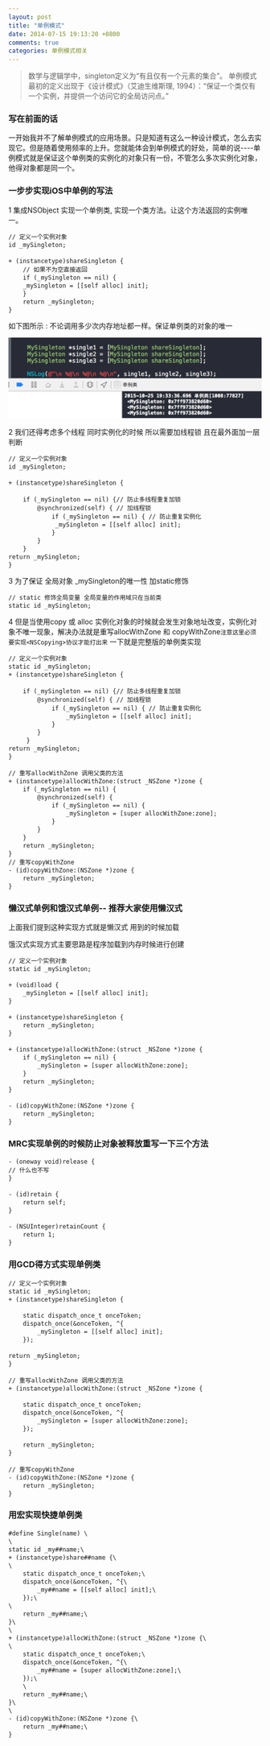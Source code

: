 ```yaml
---
layout: post
title: "单例模式"
date: 2014-07-15 19:13:20 +0800
comments: true
categories: 单例模式相关
---
```

<!--more-->
> 数学与逻辑学中，singleton定义为“有且仅有一个元素的集合”。
单例模式最初的定义出现于《设计模式》（艾迪生维斯理, 1994）：“保证一个类仅有一个实例，并提供一个访问它的全局访问点。”


### 写在前面的话

一开始我并不了解单例模式的应用场景。只是知道有这么一种设计模式，怎么去实现它。但是随着使用频率的上升。您就能体会到单例模式的好处，简单的说----单例模式就是保证这个单例类的实例化的对象只有一份，不管怎么多次实例化对象，他得对象都是同一个。


### 一步步实现iOS中单例的写法

1 集成NSObject 实现一个单例类, 实现一个类方法。让这个方法返回的实例唯一。
	
	// 定义一个实例对象
	id _mySingleton;

	+ (instancetype)shareSingleton {
    	// 如果不为空直接返回
   	 	if (_mySingleton == nil) {
        _mySingleton = [[self alloc] init];
    	}
    	return _mySingleton;
	}
	
如下图所示 : 不论调用多少次内存地址都一样。保证单例类的对象的唯一

![](/images/2014/07/danlidayin1.png)

2 我们还得考虑多个线程 同时实例化的时候 所以需要加线程锁 且在最外面加一层判断

	// 定义一个实例对象
	id _mySingleton;

	+ (instancetype)shareSingleton {
    
    	if (_mySingleton == nil) {// 防止多线程重复加锁
       	 	@synchronized(self) { // 加线程锁
            	if (_mySingleton == nil) { // 防止重复实例化
               	 _mySingleton = [[self alloc] init];
            	}
        	}
   		}
    return _mySingleton;
 	}
3 为了保证 全局对象 _mySingleton的唯一性 加static修饰
	
	// static 修饰全局变量 全局变量的作用域只在当前类
	static id _mySingleton;

4 但是当使用copy 或 alloc 实例化对象的时候就会发生对象地址改变，实例化对象不唯一现象，解决办法就是重写allocWithZone 和 copyWithZone```注意这里必须要实现<NSCopying>协议才能打出来``` 一下就是完整版的单例类实现
	
	// 定义一个实例对象
	static id _mySingleton;
	+ (instancetype)shareSingleton {
    
    	if (_mySingleton == nil) {// 防止多线程重复加锁
        	@synchronized(self) { // 加线程锁
            	if (_mySingleton == nil) { // 防止重复实例化
                	_mySingleton = [[self alloc] init];
            	}
        	}
   		 }
    return _mySingleton;
	}

	// 重写allocWithZone 调用父类的方法
	+ (instancetype)allocWithZone:(struct _NSZone *)zone {
    	if (_mySingleton == nil) {
        	@synchronized(self) {
            	if (_mySingleton == nil) {
               	 	_mySingleton = [super allocWithZone:zone];
            	}
        	}
    	}
    	return _mySingleton;
	}
	// 重写copyWithZone
	- (id)copyWithZone:(NSZone *)zone {
    	return _mySingleton;
	}
	
### 懒汉式单例和饿汉式单例-- 推荐大家使用懒汉式
	
上面我们提到这种实现方式就是懒汉式 用到的时候加载

饿汉式实现方式主要思路是程序加载到内存时候进行创建

	// 定义一个实例对象
	static id _mySingleton;

	+ (void)load {
    	_mySingleton = [[self alloc] init];
	}
	
	+ (instancetype)shareSingleton {
    	return _mySingleton;
	}
	
	+ (instancetype)allocWithZone:(struct _NSZone *)zone {
    	if (_mySingleton == nil) {
        	_mySingleton = [super allocWithZone:zone];
    	}
    	return _mySingleton;
	}

	- (id)copyWithZone:(NSZone *)zone {
    	return _mySingleton;
	}
### MRC实现单例的时候防止对象被释放重写一下三个方法

	- (oneway void)release {
    // 什么也不写
	}

	- (id)retain {
    	return self;
	}	

	- (NSUInteger)retainCount {
    	return 1;
	}

### 用GCD得方式实现单例类

	// 定义一个实例对象
	static id _mySingleton;
	+ (instancetype)shareSingleton {

    	static dispatch_once_t onceToken;
    	dispatch_once(&onceToken, ^{
        	_mySingleton = [[self alloc] init];
   		});

    return _mySingleton;
	}

	// 重写allocWithZone 调用父类的方法
	+ (instancetype)allocWithZone:(struct _NSZone *)zone {

    	static dispatch_once_t onceToken;
    	dispatch_once(&onceToken, ^{
       		_mySingleton = [super allocWithZone:zone];
    	});
    
    	return _mySingleton;
	}

	// 重写copyWithZone
	- (id)copyWithZone:(NSZone *)zone {
    	return _mySingleton;
	}

### 用宏实现快捷单例类

	#define Single(name) \
	\
	static id _my##name;\
	+ (instancetype)share##name {\
	\
    	static dispatch_once_t onceToken;\
    	dispatch_once(&onceToken, ^{\
        	_my##name = [[self alloc] init];\
    	});\
	\
    	return _my##name;\
	}\
	\
	+ (instancetype)allocWithZone:(struct _NSZone *)zone {\
	\
    	static dispatch_once_t onceToken;\
    	dispatch_once(&onceToken, ^{\
       		_my##name = [super allocWithZone:zone];\
   		});\
    	\
    	return _my##name;\
	}\
	\
	- (id)copyWithZone:(NSZone *)zone {\
    	return _my##name;\
	}
 